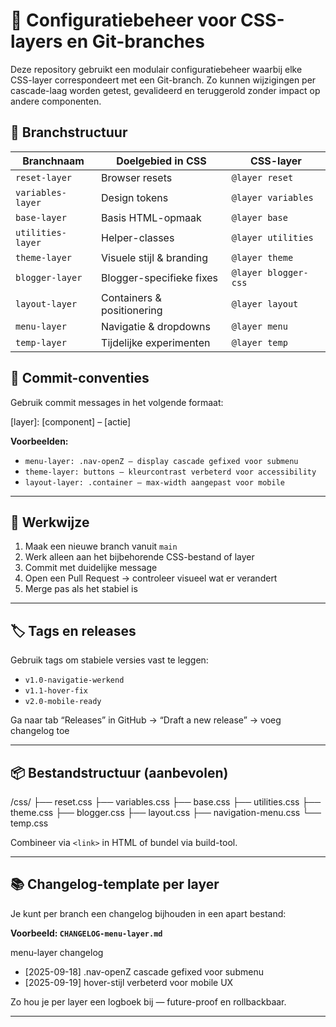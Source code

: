 # 🔧 Configuratiebeheer voor CSS-layers en Git-branches

Deze repository gebruikt een modulair configuratiebeheer waarbij elke CSS-layer correspondeert met een Git-branch. Zo kunnen wijzigingen per cascade-laag worden getest, gevalideerd en teruggerold zonder impact op andere componenten.

## 🌿 Branchstructuur

| Branchnaam       | Doelgebied in CSS         | CSS-layer            |
|------------------|---------------------------|----------------------|
| `reset-layer`    | Browser resets            | `@layer reset`       |
| `variables-layer`| Design tokens             | `@layer variables`   |
| `base-layer`     | Basis HTML-opmaak         | `@layer base`        |
| `utilities-layer`| Helper-classes            | `@layer utilities`   |
| `theme-layer`    | Visuele stijl & branding  | `@layer theme`       |
| `blogger-layer`  | Blogger-specifieke fixes  | `@layer blogger-css` |
| `layout-layer`   | Containers & positionering| `@layer layout`      |
| `menu-layer`     | Navigatie & dropdowns     | `@layer menu`        |
| `temp-layer`     | Tijdelijke experimenten   | `@layer temp`        |

## 🧠 Commit-conventies

Gebruik commit messages in het volgende formaat:

[layer]: [component] – [actie]


**Voorbeelden:**

- `menu-layer: .nav-openZ – display cascade gefixed voor submenu`
- `theme-layer: buttons – kleurcontrast verbeterd voor accessibility`
- `layout-layer: .container – max-width aangepast voor mobile`

---

## 🧪 Werkwijze

1. Maak een nieuwe branch vanuit `main`
2. Werk alleen aan het bijbehorende CSS-bestand of layer
3. Commit met duidelijke message
4. Open een Pull Request → controleer visueel wat er verandert
5. Merge pas als het stabiel is

---

## 🏷️ Tags en releases

Gebruik tags om stabiele versies vast te leggen:

- `v1.0-navigatie-werkend`
- `v1.1-hover-fix`
- `v2.0-mobile-ready`

Ga naar tab “Releases” in GitHub → “Draft a new release” → voeg changelog toe

---

## 📦 Bestandstructuur (aanbevolen)

/css/ 
├── reset.css 
├── variables.css 
├── base.css 
├── utilities.css 
├── theme.css 
├── blogger.css 
├── layout.css 
├── navigation-menu.css 
└── temp.css


Combineer via `<link>` in HTML of bundel via build-tool.

---

## 📚 Changelog-template per layer

Je kunt per branch een changelog bijhouden in een apart bestand:

**Voorbeeld: `CHANGELOG-menu-layer.md`**

menu-layer changelog
- [2025-09-18] .nav-openZ cascade gefixed voor submenu
- [2025-09-19] hover-stijl verbeterd voor mobile UX


Zo hou je per layer een logboek bij — future-proof en rollbackbaar.

---


